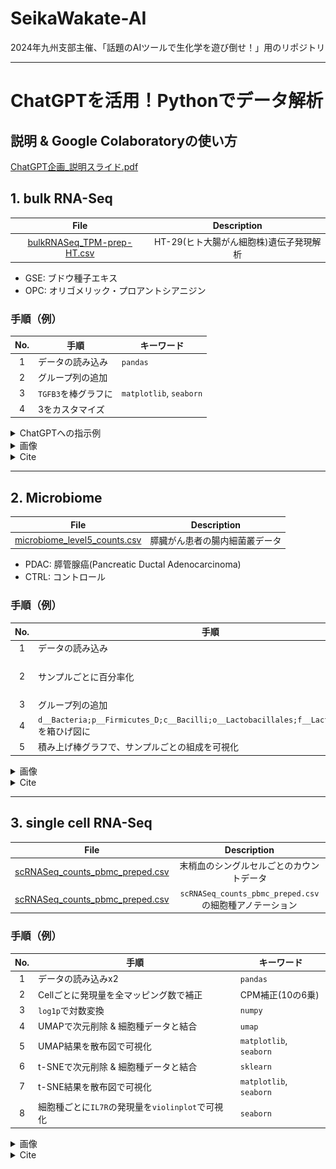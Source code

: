 # SeikaWakate-AI
2024年九州支部主催、「話題のAIツールで生化学を遊び倒せ！」用のリポジトリ

---

# ChatGPTを活用！Pythonでデータ解析

## 説明 & Google Colaboratoryの使い方
[ChatGPT企画_説明スライド.pdf](https://github.com/Yokohide0317/SeikaWakate-AI/blob/main/slides/ChatGPT%E4%BC%81%E7%94%BB_%E8%AA%AC%E6%98%8E%E3%82%B9%E3%83%A9%E3%82%A4%E3%83%89.pdf)

## 1. bulk RNA-Seq

| File | Description |
|:---:|:---:|
| [bulkRNASeq_TPM-prep-HT.csv](https://github.com/Yokohide0317/SeikaWakate-AI/blob/main/data/bulkRNASeq_TPM-prep-HT.csv) | HT-29(ヒト大腸がん細胞株)遺伝子発現解析 |

- GSE: ブドウ種子エキス
- OPC: オリゴメリック・プロアントシアニジン


### 手順（例）
| No. | 手順 | キーワード |
| :---: | --- | --- |
| 1 | データの読み込み | `pandas` |
| 2 | グループ列の追加 |  |
| 3 | `TGFB3`を棒グラフに | `matplotlib`, `seaborn` |
| 4 | 3をカスタマイズ |  |

<details>
<summary>ChatGPTへの指示例</summary>

1. データの読み込み
```
# 前提
あなたは優秀なアシスタントです。
私は生物学者で、Python初心者です。細かく教えて下さい。

# やりたいこと
Google Colaboratoryでcsvを読み込みたいです。
`/contents/bulkRNASeq_TPM-prep-HT.csv`にアップロードしました。
一番左の列をindexとして、読み込む方法を教えて下さい。
```

2. グループ列の追加
```
# やりたいこと
読み込んだら、以下のようなデータになっていました。
Groupという行に、HT-C、HT-C、HT-OPC、HT-OPC、HT-GSE、 HT-GSE を入れたいです。

# データ
	SFN	CDKN1A	MAD1L1	CCNE2	E2F1	TGFB3	Group
HT-C1	109.9	15.99	11.98	6.862	39.31	2.1440	HT-C
HT-C2	136.3	20.81	13.08	7.282	44.13	1.3610	HT-C
HT-OPC1	186.6	53.71	14.21	6.255	40.06	1.2950	HT-OPC
HT-OPC2	175.7	46.12	12.13	6.907	38.95	0.8241	HT-OPC
HT-GSE1	193.5	45.99	10.92	4.911	28.10	1.0750	HT-GSE
HT-GSE2	194.7	55.96	11.76	4.427	30.49	0.6942	HT-GSE
---

```

3. `TGFB3`を棒グラフに
```
先程のデータを棒グラフで可視化したいです。
TGFB3行ｙ軸に、Group行ｘ軸に使用してください。
```

4. 3をカスタマイズ
```
先程の棒グラフを次のようにカスタマイズしてください。
・描写範囲を縦長に
・色を、HT-Cは灰色、HT-OPCが緑、HT-GSEが赤
・エラーバーを追加
・グラフのタイトルを追加
・y軸のラベルを変更
```


</details>

<details>
<summary>画像</summary>

②後
![グループ列の追加](sources/img/bulkRNA-Seq/checkpoint01.png)

③後
![棒グラフ](sources/img/bulkRNA-Seq/checkpoint02.png)

④後
![棒グラフカスタマイズ](sources/img/bulkRNA-Seq/checkpoint03.png)


</details>

<details>
<summary>Cite</summary>
```
Ravindranathan P, Pasham D, Balaji U, Cardenas J, Gu J, Toden S, Goel A. Mechanistic insights into anticancer properties of oligomeric proanthocyanidins from grape seeds in colorectal cancer. Carcinogenesis. 2018 May 28;39(6):767-777. doi: 10.1093/carcin/bgy034. PMID: 29684110; PMCID: PMC5972632.
```
</details>

---

## 2. Microbiome

| File | Description |
|:---:|:---:|
| [microbiome_level5_counts.csv](https://github.com/Yokohide0317/SeikaWakate-AI/blob/main/data/microbiome_level5_counts.csv) | 膵臓がん患者の腸内細菌叢データ |

- PDAC: 膵管腺癌(Pancreatic Ductal Adenocarcinoma)
- CTRL: コントロール

### 手順（例）

| No. | 手順 | キーワード |
| :---: | --- | --- |
| 1 | データの読み込み | `pandas` |
| 2 | サンプルごとに百分率化 | 合計値を`100`に揃える |
| 3 | グループ列の追加 |  |
| 4 | `d__Bacteria;p__Firmicutes_D;c__Bacilli;o__Lactobacillales;f__Lactobacillaceae`<br>を箱ひげ図に | `matplotlib`, `seaborn` |
| 5 | 積み上げ棒グラフで、サンプルごとの組成を可視化 |  |

<details>
<summary>画像</summary>

②後
![百分率](sources/img/microbiome/checkpoint01.png)

④後
![箱ひげ図](sources/img/microbiome/checkpoint02.png)

⑤後
![積み上げ棒グラフ](sources/img/microbiome/checkpoint03.png)


</details>

<details>
<summary>Cite</summary>
Nagata N, Nishijima S, Kojima Y, Hisada Y, Imbe K, Miyoshi-Akiyama T, Suda W, Kimura M, Aoki R, Sekine K, Ohsugi M, Miki K, Osawa T, Ueki K, Oka S, Mizokami M, Kartal E, Schmidt TSB, Molina-Montes E, Estudillo L, Malats N, Trebicka J, Kersting S, Langheinrich M, Bork P, Uemura N, Itoi T, Kawai T. Metagenomic Identification of Microbial Signatures Predicting Pancreatic Cancer From a Multinational Study. Gastroenterology. 2022 Jul;163(1):222-238. doi: 10.1053/j.gastro.2022.03.054. Epub 2022 Apr 8. PMID: 35398347.
</details>

---

## 3. single cell RNA-Seq
| File | Description |
|:---:|:---:|
| [scRNASeq_counts_pbmc_preped.csv](https://github.com/Yokohide0317/SeikaWakate-AI/blob/main/data/scRNASeq_counts_pbmc_preped.csv) | 末梢血のシングルセルごとのカウントデータ |
| [scRNASeq_counts_pbmc_preped.csv](https://github.com/Yokohide0317/SeikaWakate-AI/blob/main/data/scRNASeq_cluster_pbmc_preped.csv) | `scRNASeq_counts_pbmc_preped.csv`の細胞種アノテーション |

### 手順（例）

| No. | 手順 | キーワード |
| :---: | --- | --- |
| 1 | データの読み込みx2 | `pandas` |
| 2 | Cellごとに発現量を全マッピング数で補正 | CPM補正(10の6乗) |
| 3 | `log1p`で対数変換 | `numpy` |
| 4 | UMAPで次元削除 & 細胞種データと結合 | `umap` |
| 5 | UMAP結果を散布図で可視化 | `matplotlib`, `seaborn` |
| 6 | t-SNEで次元削除 & 細胞種データと結合 | `sklearn` |
| 7 | t-SNE結果を散布図で可視化 | `matplotlib`, `seaborn` |
| 8 | 細胞種ごとに`IL7R`の発現量を`violinplot`で可視化 | `seaborn` |

<details>
<summary>画像</summary>

③後
![CMP-log1p](sources/img/scRNA-Seq/checkpoint01.png)

⑤後
![UMAP](sources/img/scRNA-Seq/checkpoint02.png)

⑦後
![t-SNE](sources/img/scRNA-Seq/checkpoint03.png)

⑧後
![il7r](sources/img/scRNA-Seq/checkpoint04.png)

</details>

<details>
<summary>Cite</summary>
- Satija, R., Farrell, J., Gennert, D. et al. Spatial reconstruction of single-cell gene expression data. Nat Biotechnol 33, 495–502 (2015). https://doi.org/10.1038/nbt.3192

- [Preprocessing and clustering 3k PBMCs](https://scanpy-tutorials.readthedocs.io/en/latest/pbmc3k.html)
</details>


